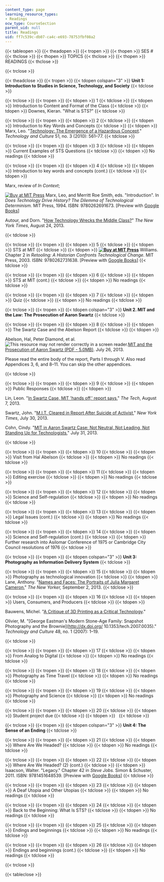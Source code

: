 ```yaml
---
content_type: page
learning_resource_types:
- Readings
ocw_type: CourseSection
parent_uid: null
title: Readings
uid: ff7c539c-db07-ca4c-e693-78753fbf08a2
---
```


{{< tableopen >}}
{{< theadopen >}}
{{< tropen >}}
{{< thopen >}}
SES #
{{< thclose >}}
{{< thopen >}}
TOPICS
{{< thclose >}}
{{< thopen >}}
READINGS
{{< thclose >}}

{{< trclose >}}

{{< theadclose >}}
{{< tropen >}}
{{< tdopen colspan="3" >}}
**Unit 1: Introduction to Studies in Science, Technology, and Society**
{{< tdclose >}}

{{< trclose >}}
{{< tropen >}}
{{< tdopen >}}
1
{{< tdclose >}}
{{< tdopen >}}
Introduction to Content and Format of the Class
{{< tdclose >}}
{{< tdopen >}}
Downes, Kieran. "What is STS?"
{{< tdclose >}}

{{< trclose >}}
{{< tropen >}}
{{< tdopen >}}
2
{{< tdclose >}}
{{< tdopen >}}
Introduction to Key Words and Concepts
{{< tdclose >}}
{{< tdopen >}}
Marx, Leo. "[Technology: The Emergence of a Hazardous Concept](http://dx.doi.org/10.1353/tech.2010.0009)." _Technology and Culture_ 51, no. 3 (2010): 561–77.
{{< tdclose >}}

{{< trclose >}}
{{< tropen >}}
{{< tdopen >}}
3
{{< tdclose >}}
{{< tdopen >}}
Current Examples of STS Questions
{{< tdclose >}}
{{< tdopen >}}
No readings
{{< tdclose >}}

{{< trclose >}}
{{< tropen >}}
{{< tdopen >}}
4
{{< tdclose >}}
{{< tdopen >}}
Introduction to key words and concepts (cont.)
{{< tdclose >}}
{{< tdopen >}}


Marx, review of _In Context_;

[![Buy at MIT Press](/images/mp_logo.gif)](https://mitpress.mit.edu/9780262691673) Marx, Leo, and Merritt Roe Smith, eds. "Introduction". In _Does Technology Drive History? The Dilemma of Technological Determinism._ MIT Press, 1994. ISBN: 9780262691673. \[Preview with [Google Books](http://books.google.com/books?id=WWztFfsA-QEC&pg=PAfrontcover)\]

Autour, and Dorn. "[How Technology Wrecks the Middle Class?](http://opinionator.blogs.nytimes.com/2013/08/24/how-technology-wrecks-the-middle-class/)" _The New York Times_, August 24, 2013.


{{< tdclose >}}

{{< trclose >}}
{{< tropen >}}
{{< tdopen >}}
5
{{< tdclose >}}
{{< tdopen >}}
STS at MIT
{{< tdclose >}}
{{< tdopen >}}
 **[![Buy at MIT Press](/images/mp_logo.gif)](http://mitpress.mit.edu/9780262731638)** Williams. Chapter 2 in _Retooling: A Historian Confronts Technological Change._ MIT Press, 2003. ISBN: 9780262731638. \[Preview with [Google Books](http://books.google.com/books?id=7teSkSnXRYgC&pg=PA29=onepage)\]
{{< tdclose >}}

{{< trclose >}}
{{< tropen >}}
{{< tdopen >}}
6
{{< tdclose >}}
{{< tdopen >}}
STS at MIT (cont.)
{{< tdclose >}}
{{< tdopen >}}
No readings
{{< tdclose >}}

{{< trclose >}}
{{< tropen >}}
{{< tdopen >}}
7
{{< tdclose >}}
{{< tdopen >}}
Quiz
{{< tdclose >}}
{{< tdopen >}}
No readings
{{< tdclose >}}

{{< trclose >}}
{{< tropen >}}
{{< tdopen colspan="3" >}}
**Unit 2. MIT and the Law: The Prosecution of Aaron Swartz**
{{< tdclose >}}

{{< trclose >}}
{{< tropen >}}
{{< tdopen >}}
8
{{< tdclose >}}
{{< tdopen >}}
The Swartz Case and the Abelson Report
{{< tdclose >}}
{{< tdopen >}}


Abelson, Hal, Peter Diamond, et al. ![This resource may not render correctly in a screen reader.](/images/inacessible.gif)[MIT and the Prosecution of Aaron Swartz (PDF - 5.0MB)](http://swartz-report.mit.edu/docs/report-to-the-president.pdf). July 26, 2013.

Please read the entire body of the report, Parts I through V. Also read Appendices 3, 6, and 8–11. You can skip the other appendices.


{{< tdclose >}}

{{< trclose >}}
{{< tropen >}}
{{< tdopen >}}
9
{{< tdclose >}}
{{< tdopen >}}
Public Responses
{{< tdclose >}}
{{< tdopen >}}


Lin, Leon. "[In Swartz Case, MIT 'hands off,' report says](http://tech.mit.edu/V133/N30/swartz.html)," _The Tech_, August 7, 2013.

Swartz, John. "[M.I.T. Cleared in Report After Suicide of Activist](http://www.nytimes.com/2013/07/31/us/mit-releases-report-on-its-role-in-the-case-of-aaron-swartz.html?_r=1&)," _New York Times_, July 30, 2013.

Cohn, Cindy. "[MIT in Aaron Swartz Case: Not Neutral, Not Leading, Not Standing Up for Technologists](https://www.eff.org/deeplinks/2013/07/mit-aarons-swartz-case-not-neutral-not-leading-not-standing-technologists)," July 31, 2013.


{{< tdclose >}}

{{< trclose >}}
{{< tropen >}}
{{< tdopen >}}
10
{{< tdclose >}}
{{< tdopen >}}
Visit from Hal Abelson
{{< tdclose >}}
{{< tdopen >}}
No readings
{{< tdclose >}}

{{< trclose >}}
{{< tropen >}}
{{< tdopen >}}
11
{{< tdclose >}}
{{< tdopen >}}
Editing exercise
{{< tdclose >}}
{{< tdopen >}}
No readings
{{< tdclose >}}

{{< trclose >}}
{{< tropen >}}
{{< tdopen >}}
12
{{< tdclose >}}
{{< tdopen >}}
Science and Self-regulation
{{< tdclose >}}
{{< tdopen >}}
No readings
{{< tdclose >}}

{{< trclose >}}
{{< tropen >}}
{{< tdopen >}}
13
{{< tdclose >}}
{{< tdopen >}}
Legal Issues (cont.)
{{< tdclose >}}
{{< tdopen >}}
No readings
{{< tdclose >}}

{{< trclose >}}
{{< tropen >}}
{{< tdopen >}}
14
{{< tdclose >}}
{{< tdopen >}}
Science and Self-regulation (cont.)
{{< tdclose >}}
{{< tdopen >}}
Further research into Asilomar Conference of 1975 or Cambridge City Council resolutions of 1976
{{< tdclose >}}

{{< trclose >}}
{{< tropen >}}
{{< tdopen colspan="3" >}}
**Unit 3: Photography as Information Delivery System**
{{< tdclose >}}

{{< trclose >}}
{{< tropen >}}
{{< tdopen >}}
15
{{< tdclose >}}
{{< tdopen >}}
Photography as technological innovation
{{< tdclose >}}
{{< tdopen >}}
Lane, Anthony. "[Names and Faces: The Portraits of Julia Margaret Cameron](http://www.newyorker.com/arts/critics/atlarge/2013/09/02/130902crat_atlarge_lane?currentPage=all)," _The New Yorker,_ September 2, 2013.
{{< tdclose >}}

{{< trclose >}}
{{< tropen >}}
{{< tdopen >}}
16
{{< tdclose >}}
{{< tdopen >}}
Users, Consumers, and Producers
{{< tdclose >}}
{{< tdopen >}}


Bauwens, Michel. "[A Critique of 3D Printing as a Critical Technology](http://blog.p2pfoundation.net/a-critique-of-3d-printing-as-a-critical-technology/2013/03/16)."

Olivier, M. "[George Eastman's Modern Stone-Age Family: Snapshot Photography and the Brownie](http://dx.doi.org/ 10.1353/tech.2007.0035)." _Technology and Culture_ 48, no. 1 (2007): 1–19.


{{< tdclose >}}

{{< trclose >}}
{{< tropen >}}
{{< tdopen >}}
17
{{< tdclose >}}
{{< tdopen >}}
From Analog to Digital
{{< tdclose >}}
{{< tdopen >}}
No readings
{{< tdclose >}}

{{< trclose >}}
{{< tropen >}}
{{< tdopen >}}
18
{{< tdclose >}}
{{< tdopen >}}
Photography as Time Travel
{{< tdclose >}}
{{< tdopen >}}
No readings
{{< tdclose >}}

{{< trclose >}}
{{< tropen >}}
{{< tdopen >}}
19
{{< tdclose >}}
{{< tdopen >}}
Photography and Science
{{< tdclose >}}
{{< tdopen >}}
No readings
{{< tdclose >}}

{{< trclose >}}
{{< tropen >}}
{{< tdopen >}}
20
{{< tdclose >}}
{{< tdopen >}}
Student project due
{{< tdclose >}}
{{< tdopen >}}
 
{{< tdclose >}}

{{< trclose >}}
{{< tropen >}}
{{< tdopen colspan="3" >}}
**Unit 4: The Sense of an Ending**
{{< tdclose >}}

{{< trclose >}}
{{< tropen >}}
{{< tdopen >}}
21
{{< tdclose >}}
{{< tdopen >}}
Where Are We Headed?
{{< tdclose >}}
{{< tdopen >}}
No readings
{{< tdclose >}}

{{< trclose >}}
{{< tropen >}}
{{< tdopen >}}
22
{{< tdclose >}}
{{< tdopen >}}
Where Are We Headed? (2) (cont.)
{{< tdclose >}}
{{< tdopen >}}
Isaacson, Walter. "Legacy." Chapter 42 in _Steve Jobs._ Simon & Schuster, 2011. ISBN: 9781451648539. \[Preview with [Google Books](http://books.google.com/books?id=6e4cDvhrKhgC&pg=PA560=onepage)\]
{{< tdclose >}}

{{< trclose >}}
{{< tropen >}}
{{< tdopen >}}
23
{{< tdclose >}}
{{< tdopen >}}
A Deaf Utopia and Other Utopias
{{< tdclose >}}
{{< tdopen >}}
No readings
{{< tdclose >}}

{{< trclose >}}
{{< tropen >}}
{{< tdopen >}}
24
{{< tdclose >}}
{{< tdopen >}}
Back to the Beginning: What Is STS?
{{< tdclose >}}
{{< tdopen >}}
No readings
{{< tdclose >}}

{{< trclose >}}
{{< tropen >}}
{{< tdopen >}}
25
{{< tdclose >}}
{{< tdopen >}}
Endings and beginnings
{{< tdclose >}}
{{< tdopen >}}
No readings
{{< tdclose >}}

{{< trclose >}}
{{< tropen >}}
{{< tdopen >}}
26
{{< tdclose >}}
{{< tdopen >}}
Endings and beginnings (cont.)
{{< tdclose >}}
{{< tdopen >}}
No readings
{{< tdclose >}}

{{< trclose >}}

{{< tableclose >}}